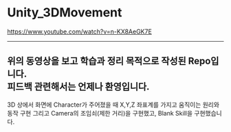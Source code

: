 # Unity_3DMovement
https://www.youtube.com/watch?v=n-KX8AeGK7E

--------------------------------------------
위의 동영상을 보고 학습과 정리 목적으로 작성된 Repo입니다.   
피드백 관련해서는 언제나 환영입니다. 
--------------------------------------------

3D 상에서 화면에 Character가 주어졌을 때 X,Y,Z 좌표계를 가지고 움직이는 원리와 동작 구현
그리고 Camera의 조임쇠(제한 거리)을 구현했고, Blank Skill을 구현했습니다.
